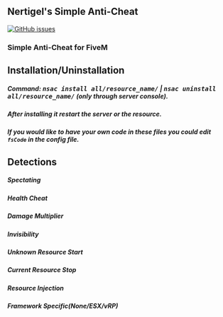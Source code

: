 ## Nertigel's Simple Anti-Cheat
<a href="https://github.com/nertigel/NSAC/issues"><img alt="GitHub issues" src="https://img.shields.io/github/issues/nertigel/NSAC?color=blueviolet"></a>
### Simple Anti-Cheat for FiveM

## Installation/Uninstallation
##### Command: <kbd>nsac install all/resource_name/</kbd> | <kbd>nsac uninstall all/resource_name/</kbd> (only through server console).
##### After installing it restart the server or the resource.
##### If you would like to have your own code in these files you could edit `fsCode` in the config file.

## Detections
##### Spectating
##### Health Cheat
##### Damage Multiplier
##### Invisibility
##### Unknown Resource Start
##### Current Resource Stop
##### Resource Injection
##### Framework Specific(None/ESX/vRP)
